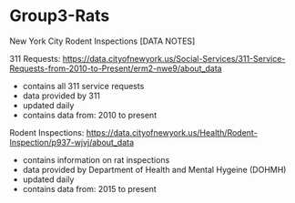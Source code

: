 # Group3-Rats
New York City Rodent Inspections [DATA NOTES]

311 Requests: https://data.cityofnewyork.us/Social-Services/311-Service-Requests-from-2010-to-Present/erm2-nwe9/about_data
- contains all 311 service requests
- data provided by 311
- updated daily
- contains data from: 2010 to present

Rodent Inspections: https://data.cityofnewyork.us/Health/Rodent-Inspection/p937-wjvj/about_data
- contains information on rat inspections
- data provided by Department of Health and Mental Hygeine (DOHMH)
- updated daily
- contains data from: 2015 to present
